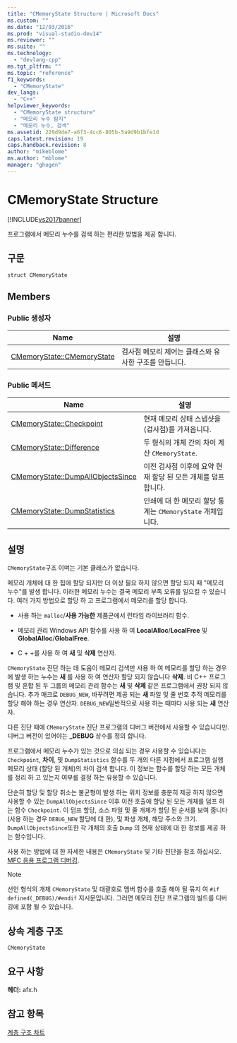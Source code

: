 ```yaml
---
title: "CMemoryState Structure | Microsoft Docs"
ms.custom: ""
ms.date: "12/03/2016"
ms.prod: "visual-studio-dev14"
ms.reviewer: ""
ms.suite: ""
ms.technology: 
  - "devlang-cpp"
ms.tgt_pltfrm: ""
ms.topic: "reference"
f1_keywords: 
  - "CMemoryState"
dev_langs: 
  - "C++"
helpviewer_keywords: 
  - "CMemoryState structure"
  - "메모리 누수 탐지"
  - "메모리 누수, 검색"
ms.assetid: 229d9de7-a6f3-4cc6-805b-5a9d9b1bfe1d
caps.latest.revision: 19
caps.handback.revision: 8
author: "mikeblome"
ms.author: "mblome"
manager: "ghogen"
---
```

# CMemoryState Structure
[!INCLUDE[vs2017banner](../../assembler/inline/includes/vs2017banner.md)]

프로그램에서 메모리 누수를 검색 하는 편리한 방법을 제공 합니다.  
  
## 구문  
  
```  
struct CMemoryState  
```  
  
## Members  
  
### Public 생성자  
  
|Name|설명|  
|----------|--------|  
|[CMemoryState::CMemoryState](../Topic/CMemoryState::CMemoryState.md)|검사점 메모리 제어는 클래스와 유사한 구조를 만듭니다.|  
  
### Public 메서드  
  
|Name|설명|  
|----------|--------|  
|[CMemoryState::Checkpoint](../Topic/CMemoryState::Checkpoint.md)|현재 메모리 상태 스냅샷을 \(검사점\)를 가져옵니다.|  
|[CMemoryState::Difference](../Topic/CMemoryState::Difference.md)|두 형식의 개체 간의 차이 계산 `CMemoryState`.|  
|[CMemoryState::DumpAllObjectsSince](../Topic/CMemoryState::DumpAllObjectsSince.md)|이전 검사점 이후에 요약 현재 할당 된 모든 개체를 덤프합니다.|  
|[CMemoryState::DumpStatistics](../Topic/CMemoryState::DumpStatistics.md)|인쇄에 대 한 메모리 할당 통계는 `CMemoryState` 개체입니다.|  
  
## 설명  
 `CMemoryState`구조 이며는 기본 클래스가 없습니다.  
  
 메모리 개체에 대 한 힙에 할당 되지만 더 이상 필요 하지 않으면 할당 되지 때 "메모리 누수"를 발생 합니다.  이러한 메모리 누수는 결국 메모리 부족 오류를 일으킬 수 있습니다.  여러 가지 방법으로 할당 하 고 프로그램에서 메모리를 할당 합니다.  
  
-   사용 하는 `malloc`\/**사용 가능한** 제품군에서 런타임 라이브러리 함수.  
  
-   메모리 관리 Windows API 함수를 사용 하 여  **LocalAlloc**\/**LocalFree** 및  **GlobalAlloc**\/**GlobalFree**.  
  
-   C \+ \+를 사용 하 여  **새** 및  **삭제** 연산자.  
  
 `CMemoryState` 진단 하는 데 도움이 메모리 검색만 사용 하 여 메모리를 할당 하는 경우에 발생 하는 누수는  **새** 를 사용 하 여 연산자 할당 되지 않습니다  **삭제**.  비 C\+\+ 프로그램 및 혼합 된 두 그룹의 메모리 관리 함수는  **새** 및  **삭제** 같은 프로그램에서 권장 되지 않습니다.  추가 매크로 `DEBUG_NEW`, 바꾸려면 제공 되는  **새** 파일 및 줄 번호 추적 메모리를 할당 해야 하는 경우 연산자.  `DEBUG_NEW`일반적으로 사용 하는 때마다 사용 되는  **새** 연산자.  
  
 다른 진단 때에 `CMemoryState` 진단 프로그램의 디버그 버전에서 사용할 수 있습니다만.  디버그 버전이 있어야는  **\_DEBUG** 상수를 정의 합니다.  
  
 프로그램에서 메모리 누수가 있는 것으로 의심 되는 경우 사용할 수 있습니다는 `Checkpoint`,  **차이**, 및 `DumpStatistics` 함수를 두 개의 다른 지점에서 프로그램 실행 메모리 상태 \(할당 된 개체\)의 차이 검색 합니다.  이 정보는 함수를 할당 하는 모든 개체를 정리 하 고 있는지 여부를 결정 하는 유용할 수 있습니다.  
  
 단순히 할당 및 할당 취소는 불균형이 발생 하는 위치 정보를 충분히 제공 하지 않으면 사용할 수 있는 `DumpAllObjectsSince` 이후 이전 호출에 할당 된 모든 개체를 덤프 하는 함수 `Checkpoint`.  이 덤프 할당, 소스 파일 및 줄 개체가 할당 된 순서를 보여 줍니다 \(사용 하는 경우 `DEBUG_NEW` 할당에 대 한\), 및 파생 개체, 해당 주소와 크기.  `DumpAllObjectsSince`또한 각 개체의 호출 `Dump` 의 현재 상태에 대 한 정보를 제공 하는 함수입니다.  
  
 사용 하는 방법에 대 한 자세한 내용은 `CMemoryState` 및 기타 진단을 참조 하십시오.  [MFC 응용 프로그램 디버깅](../Topic/MFC%20Debugging%20Techniques.md).  
  
> [!NOTE]
>  선언 형식의 개체 `CMemoryState` 및 대괄호로 멤버 함수를 호출 해야 될 묶지 여 `#if defined(_DEBUG)/#endif` 지시문입니다.  그러면 메모리 진단 프로그램의 빌드를 디버깅에 포함 될 수 있습니다.  
  
## 상속 계층 구조  
 `CMemoryState`  
  
## 요구 사항  
 **헤더:**  afx.h  
  
## 참고 항목  
 [계층 구조 차트](../../mfc/hierarchy-chart.md)